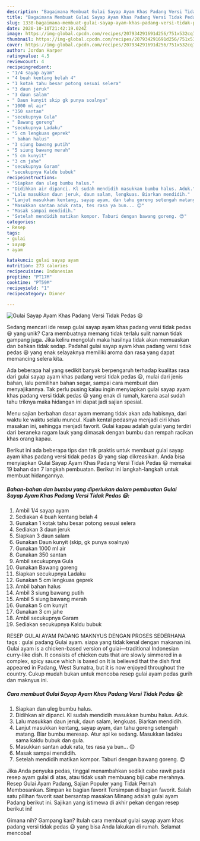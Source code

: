 ```yaml
---
description: "Bagaimana Membuat Gulai Sayap Ayam Khas Padang Versi Tidak Pedas 😃 yang Lezat Sekali"
title: "Bagaimana Membuat Gulai Sayap Ayam Khas Padang Versi Tidak Pedas 😃 yang Lezat Sekali"
slug: 1338-bagaimana-membuat-gulai-sayap-ayam-khas-padang-versi-tidak-pedas-yang-lezat-sekali
date: 2020-10-10T21:42:19.024Z
image: https://img-global.cpcdn.com/recipes/207934291691d256/751x532cq70/gulai-sayap-ayam-khas-padang-versi-tidak-pedas-😃-foto-resep-utama.jpg
thumbnail: https://img-global.cpcdn.com/recipes/207934291691d256/751x532cq70/gulai-sayap-ayam-khas-padang-versi-tidak-pedas-😃-foto-resep-utama.jpg
cover: https://img-global.cpcdn.com/recipes/207934291691d256/751x532cq70/gulai-sayap-ayam-khas-padang-versi-tidak-pedas-😃-foto-resep-utama.jpg
author: Jordan Harper
ratingvalue: 4.5
reviewcount: 4
recipeingredient:
- "1/4 sayap ayam"
- "4 buah kentang belah 4"
- "1 kotak tahu besar potong sesuai selera"
- "3 daun jeruk"
- "3 daun salam"
- " Daun kunyit skip gk punya soalnya"
- "1000 ml air"
- "350 santan"
- "secukupnya Gula"
- " Bawang goreng"
- "secukupnya Ladaku"
- "5 cm lengkuas geprek"
- " bahan halus"
- "3 siung bawang putih"
- "5 siung bawang merah"
- "5 cm kunyit"
- "3 cm jahe"
- "secukupnya Garam"
- "secukupnya Kaldu bubuk"
recipeinstructions:
- "Siapkan dan uleg bumbu halus."
- "Didihkan air dipanci. Kl sudah mendidih masukkan bumbu halus. Aduk."
- "Lalu masukkan daun jeruk, daun salam, lengkuas. Biarkan mendidih."
- "Lanjut masukkan kentang, sayap ayam, dan tahu goreng setengah matang. Biar bumbu meresap. Atur api ke sedang. Masukkan ladaku sama kaldu bubuk dan gula."
- "Masukkan santan aduk rata, tes rasa ya bun... 😊"
- "Masak sampai mendidih."
- "Setelah mendidih matikan kompor. Taburi dengan bawang goreng. 😍"
categories:
- Resep
tags:
- gulai
- sayap
- ayam

katakunci: gulai sayap ayam 
nutrition: 273 calories
recipecuisine: Indonesian
preptime: "PT17M"
cooktime: "PT59M"
recipeyield: "1"
recipecategory: Dinner

---
```



![Gulai Sayap Ayam Khas Padang Versi Tidak Pedas 😃](https://img-global.cpcdn.com/recipes/207934291691d256/751x532cq70/gulai-sayap-ayam-khas-padang-versi-tidak-pedas-😃-foto-resep-utama.jpg)

Sedang mencari ide resep gulai sayap ayam khas padang versi tidak pedas 😃 yang unik? Cara membuatnya memang tidak terlalu sulit namun tidak gampang juga. Jika keliru mengolah maka hasilnya tidak akan memuaskan dan bahkan tidak sedap. Padahal gulai sayap ayam khas padang versi tidak pedas 😃 yang enak selayaknya memiliki aroma dan rasa yang dapat memancing selera kita.

Ada beberapa hal yang sedikit banyak berpengaruh terhadap kualitas rasa dari gulai sayap ayam khas padang versi tidak pedas 😃, mulai dari jenis bahan, lalu pemilihan bahan segar, sampai cara membuat dan menyajikannya. Tak perlu pusing kalau ingin menyiapkan gulai sayap ayam khas padang versi tidak pedas 😃 yang enak di rumah, karena asal sudah tahu triknya maka hidangan ini dapat jadi sajian spesial.

Menu sajian berbahan dasar ayam memang tidak akan ada habisnya, dari waktu ke waktu selalu muncul. Kuah kental pedasnya menjadi ciri khas masakan ini, sehingga menjadi favorit. Gulai kapau adalah gulai yang terdiri dari beraneka ragam lauk yang dimasak dengan bumbu dan rempah racikan khas orang kapau.


Berikut ini ada beberapa tips dan trik praktis untuk membuat gulai sayap ayam khas padang versi tidak pedas 😃 yang siap dikreasikan. Anda bisa menyiapkan Gulai Sayap Ayam Khas Padang Versi Tidak Pedas 😃 memakai 19 bahan dan 7 langkah pembuatan. Berikut ini langkah-langkah untuk membuat hidangannya.

<!--inarticleads1-->

##### Bahan-bahan dan bumbu yang diperlukan dalam pembuatan Gulai Sayap Ayam Khas Padang Versi Tidak Pedas 😃:

1. Ambil 1/4 sayap ayam
1. Sediakan 4 buah kentang belah 4
1. Gunakan 1 kotak tahu besar potong sesuai selera
1. Sediakan 3 daun jeruk
1. Siapkan 3 daun salam
1. Gunakan  Daun kunyit (skip, gk punya soalnya)
1. Gunakan 1000 ml air
1. Gunakan 350 santan
1. Ambil secukupnya Gula
1. Gunakan  Bawang goreng
1. Siapkan secukupnya Ladaku
1. Gunakan 5 cm lengkuas geprek
1. Ambil  bahan halus
1. Ambil 3 siung bawang putih
1. Ambil 5 siung bawang merah
1. Gunakan 5 cm kunyit
1. Gunakan 3 cm jahe
1. Ambil secukupnya Garam
1. Sediakan secukupnya Kaldu bubuk


RESEP GULAI AYAM PADANG MAKNYUS DENGAN PROSES SEDERHANA tags : gulai padang Gulai ayam. siapa yang tidak kenal dengan makanan ini. Gulai ayam is a chicken-based version of gulai—traditional Indonesian curry-like dish. It consists of chicken cuts that are slowly simmered in a complex, spicy sauce which is based on It is believed that the dish first appeared in Padang, West Sumatra, but it is now enjoyed throughout the country. Cukup mudah bukan untuk mencoba resep gulai ayam pedas gurih dan maknyus ini. 

<!--inarticleads2-->

##### Cara membuat Gulai Sayap Ayam Khas Padang Versi Tidak Pedas 😃:

1. Siapkan dan uleg bumbu halus.
1. Didihkan air dipanci. Kl sudah mendidih masukkan bumbu halus. Aduk.
1. Lalu masukkan daun jeruk, daun salam, lengkuas. Biarkan mendidih.
1. Lanjut masukkan kentang, sayap ayam, dan tahu goreng setengah matang. Biar bumbu meresap. Atur api ke sedang. Masukkan ladaku sama kaldu bubuk dan gula.
1. Masukkan santan aduk rata, tes rasa ya bun... 😊
1. Masak sampai mendidih.
1. Setelah mendidih matikan kompor. Taburi dengan bawang goreng. 😍


Jika Anda penyuka pedas, tinggal menambahkan sedikit cabe rawit pada resep ayam gulai di atas, atau tidak usah membuang biji cabe merahnya. Resep Gulai Ayam Padang, Sajian Populer yang Tidak Pernah Membosankan. Simpan ke bagian favorit Tersimpan di bagian favorit. Salah satu pilihan favorit saat bersantap masakan Minang adalah gulai ayam Padang berikut ini. Sajikan yang istimewa di akhir pekan dengan resep berikut ini! 

Gimana nih? Gampang kan? Itulah cara membuat gulai sayap ayam khas padang versi tidak pedas 😃 yang bisa Anda lakukan di rumah. Selamat mencoba!
